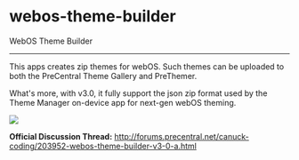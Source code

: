 webos-theme-builder
===================
WebOS Theme Builder
***
This apps creates zip themes for webOS. Such themes can be uploaded to both the PreCentral Theme Gallery and PreThemer.

What's more, with v3.0, it fully support the json zip format used by the Theme Manager on-device app for next-gen webOS theming.

[![](http://img714.imageshack.us/img714/9264/themebuilder1.jpg)](http://img9.imageshack.us/img9/5594/themebuilder.jpg)

**Official Discussion Thread:** http://forums.precentral.net/canuck-coding/203952-webos-theme-builder-v3-0-a.html 